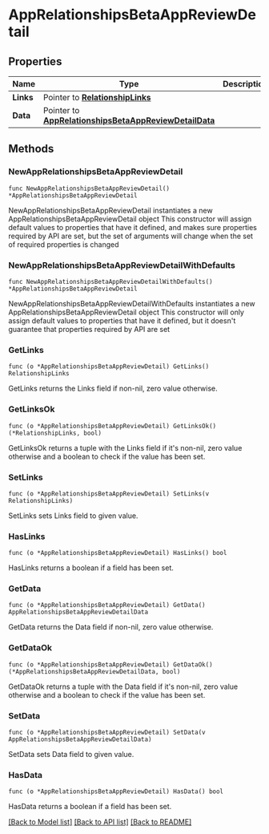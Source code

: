 # AppRelationshipsBetaAppReviewDetail

## Properties

Name | Type | Description | Notes
------------ | ------------- | ------------- | -------------
**Links** | Pointer to [**RelationshipLinks**](RelationshipLinks.md) |  | [optional] 
**Data** | Pointer to [**AppRelationshipsBetaAppReviewDetailData**](AppRelationshipsBetaAppReviewDetailData.md) |  | [optional] 

## Methods

### NewAppRelationshipsBetaAppReviewDetail

`func NewAppRelationshipsBetaAppReviewDetail() *AppRelationshipsBetaAppReviewDetail`

NewAppRelationshipsBetaAppReviewDetail instantiates a new AppRelationshipsBetaAppReviewDetail object
This constructor will assign default values to properties that have it defined,
and makes sure properties required by API are set, but the set of arguments
will change when the set of required properties is changed

### NewAppRelationshipsBetaAppReviewDetailWithDefaults

`func NewAppRelationshipsBetaAppReviewDetailWithDefaults() *AppRelationshipsBetaAppReviewDetail`

NewAppRelationshipsBetaAppReviewDetailWithDefaults instantiates a new AppRelationshipsBetaAppReviewDetail object
This constructor will only assign default values to properties that have it defined,
but it doesn't guarantee that properties required by API are set

### GetLinks

`func (o *AppRelationshipsBetaAppReviewDetail) GetLinks() RelationshipLinks`

GetLinks returns the Links field if non-nil, zero value otherwise.

### GetLinksOk

`func (o *AppRelationshipsBetaAppReviewDetail) GetLinksOk() (*RelationshipLinks, bool)`

GetLinksOk returns a tuple with the Links field if it's non-nil, zero value otherwise
and a boolean to check if the value has been set.

### SetLinks

`func (o *AppRelationshipsBetaAppReviewDetail) SetLinks(v RelationshipLinks)`

SetLinks sets Links field to given value.

### HasLinks

`func (o *AppRelationshipsBetaAppReviewDetail) HasLinks() bool`

HasLinks returns a boolean if a field has been set.

### GetData

`func (o *AppRelationshipsBetaAppReviewDetail) GetData() AppRelationshipsBetaAppReviewDetailData`

GetData returns the Data field if non-nil, zero value otherwise.

### GetDataOk

`func (o *AppRelationshipsBetaAppReviewDetail) GetDataOk() (*AppRelationshipsBetaAppReviewDetailData, bool)`

GetDataOk returns a tuple with the Data field if it's non-nil, zero value otherwise
and a boolean to check if the value has been set.

### SetData

`func (o *AppRelationshipsBetaAppReviewDetail) SetData(v AppRelationshipsBetaAppReviewDetailData)`

SetData sets Data field to given value.

### HasData

`func (o *AppRelationshipsBetaAppReviewDetail) HasData() bool`

HasData returns a boolean if a field has been set.


[[Back to Model list]](../README.md#documentation-for-models) [[Back to API list]](../README.md#documentation-for-api-endpoints) [[Back to README]](../README.md)


